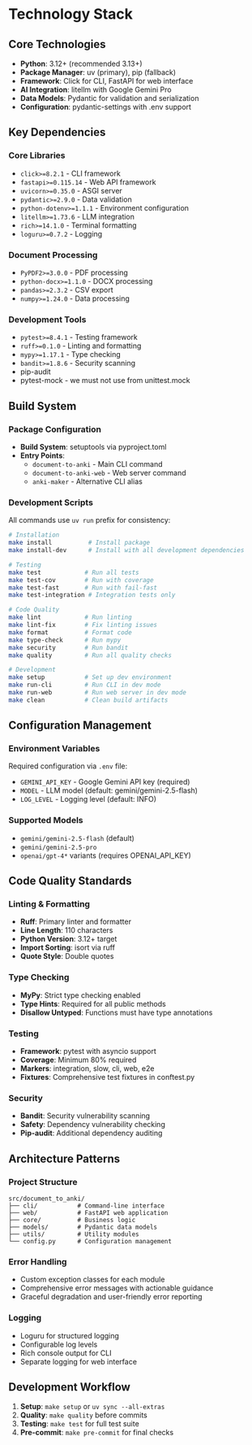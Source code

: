 # Technology Stack

## Core Technologies

- **Python**: 3.12+ (recommended 3.13+)
- **Package Manager**: uv (primary), pip (fallback)
- **Framework**: Click for CLI, FastAPI for web interface
- **AI Integration**: litellm with Google Gemini Pro
- **Data Models**: Pydantic for validation and serialization
- **Configuration**: pydantic-settings with .env support

## Key Dependencies

### Core Libraries
- `click>=8.2.1` - CLI framework
- `fastapi>=0.115.14` - Web API framework
- `uvicorn>=0.35.0` - ASGI server
- `pydantic>=2.9.0` - Data validation
- `python-dotenv>=1.1.1` - Environment configuration
- `litellm>=1.73.6` - LLM integration
- `rich>=14.1.0` - Terminal formatting
- `loguru>=0.7.2` - Logging

### Document Processing
- `PyPDF2>=3.0.0` - PDF processing
- `python-docx>=1.1.0` - DOCX processing
- `pandas>=2.3.2` - CSV export
- `numpy>=1.24.0` - Data processing

### Development Tools
- `pytest>=8.4.1` - Testing framework
- `ruff>=0.1.0` - Linting and formatting
- `mypy>=1.17.1` - Type checking
- `bandit>=1.8.6` - Security scanning
- pip-audit
- pytest-mock - we must not use from unittest.mock 


## Build System

### Package Configuration
- **Build System**: setuptools via pyproject.toml
- **Entry Points**: 
  - `document-to-anki` - Main CLI command
  - `document-to-anki-web` - Web server command
  - `anki-maker` - Alternative CLI alias

### Development Scripts
All commands use `uv run` prefix for consistency:

```bash
# Installation
make install          # Install package
make install-dev      # Install with all development dependencies

# Testing
make test            # Run all tests
make test-cov        # Run with coverage
make test-fast       # Run with fail-fast
make test-integration # Integration tests only

# Code Quality
make lint            # Run linting
make lint-fix        # Fix linting issues
make format          # Format code
make type-check      # Run mypy
make security        # Run bandit
make quality         # Run all quality checks

# Development
make setup           # Set up dev environment
make run-cli         # Run CLI in dev mode
make run-web         # Run web server in dev mode
make clean           # Clean build artifacts
```

## Configuration Management

### Environment Variables
Required configuration via `.env` file:
- `GEMINI_API_KEY` - Google Gemini API key (required)
- `MODEL` - LLM model (default: gemini/gemini-2.5-flash)
- `LOG_LEVEL` - Logging level (default: INFO)

### Supported Models
- `gemini/gemini-2.5-flash` (default)
- `gemini/gemini-2.5-pro`
- `openai/gpt-4*` variants (requires OPENAI_API_KEY)

## Code Quality Standards

### Linting & Formatting
- **Ruff**: Primary linter and formatter
- **Line Length**: 110 characters
- **Python Version**: 3.12+ target
- **Import Sorting**: isort via ruff
- **Quote Style**: Double quotes

### Type Checking
- **MyPy**: Strict type checking enabled
- **Type Hints**: Required for all public methods
- **Disallow Untyped**: Functions must have type annotations

### Testing
- **Framework**: pytest with asyncio support
- **Coverage**: Minimum 80% required
- **Markers**: integration, slow, cli, web, e2e
- **Fixtures**: Comprehensive test fixtures in conftest.py

### Security
- **Bandit**: Security vulnerability scanning
- **Safety**: Dependency vulnerability checking
- **Pip-audit**: Additional dependency auditing

## Architecture Patterns

### Project Structure
```
src/document_to_anki/
├── cli/           # Command-line interface
├── web/           # FastAPI web application
├── core/          # Business logic
├── models/        # Pydantic data models
├── utils/         # Utility modules
└── config.py      # Configuration management
```

### Error Handling
- Custom exception classes for each module
- Comprehensive error messages with actionable guidance
- Graceful degradation and user-friendly error reporting

### Logging
- Loguru for structured logging
- Configurable log levels
- Rich console output for CLI
- Separate logging for web interface

## Development Workflow

1. **Setup**: `make setup` or `uv sync --all-extras`
2. **Quality**: `make quality` before commits
3. **Testing**: `make test` for full test suite
4. **Pre-commit**: `make pre-commit` for final checks